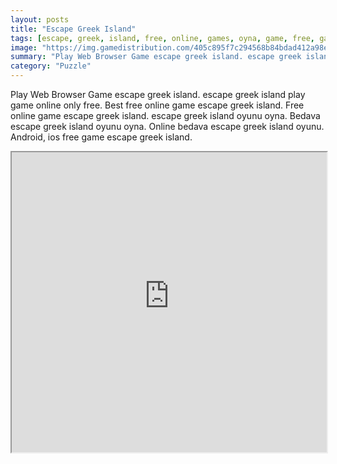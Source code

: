 ```yaml
---
layout: posts
title: "Escape Greek Island"
tags: [escape, greek, island, free, online, games, oyna, game, free, games, play, play, games]
image: "https://img.gamedistribution.com/405c895f7c294568b84bdad412a98eb1.jpg"
summary: "Play Web Browser Game escape greek island. escape greek island play game online only free. Best free online game escape greek island. Free online game escape greek island. escape greek island oyunu oyna. Bedava escape greek island oyunu oyna. Online bedava escape greek island oyunu. Android, ios free game escape greek island."
category: "Puzzle"
---
```


Play Web Browser Game escape greek island. escape greek island play game online only free. Best free online game escape greek island. Free online game escape greek island. escape greek island oyunu oyna. Bedava escape greek island oyunu oyna. Online bedava escape greek island oyunu. Android, ios free game escape greek island.

<iframe width="100%" height="480px;" src="https://flash.gamedistribution.com?game=405c895f7c294568b84bdad412a98eb1"></iframe>